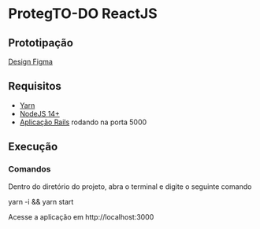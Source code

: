 # ProtegTO-DO ReactJS

## Prototipação

[Design Figma](https://www.figma.com/file/P0LXy9jDWRFPoroyugK6cl/APP-ProtegON)

## Requisitos
- [Yarn](https://classic.yarnpkg.com/lang/en/docs/install/#debian-stable)<br>
- [NodeJS 14+](https://nodejs.org/en/) 
- [Aplicação Rails](https://github.com/rafikmoreira/ProtegTO-DO) rodando na porta 5000


## Execução

### Comandos

Dentro do diretório do projeto, abra o terminal e digite o seguinte comando

yarn -i && yarn start

Acesse a aplicação em http://localhost:3000
